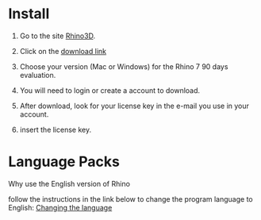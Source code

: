 # Install

1. Go to the site [Rhino3D](https://www.rhino3d.com). 

2. Click on the [download link](https://www.rhino3d.com/download/)

3. Choose your version (Mac or Windows) for the Rhino 7 90 days evaluation.

4. You will need to login or create a account to download.

5. After download, look for your license key in the e-mail you use in your account.

6. insert the license key.


# Language Packs

Why use the English version of Rhino


follow the instructions in the link below to change the program language to English:
[Changing the language](https://wiki.mcneel.com/rhino/6/addlanguages)
